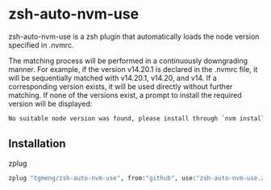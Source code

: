 # zsh-auto-nvm-use

zsh-auto-nvm-use is a zsh plugin that automatically loads the node version specified in .nvmrc.

The matching process will be performed in a continuously downgrading manner. For example, if the version v14.20.1 is declared in the .nvmrc file, it will be sequentially matched with v14.20.1, v14.20, and v14. If a corresponding version exists, it will be used directly without further matching. If none of the versions exist, a prompt to install the required version will be displayed:

```zsh
No suitable node version was found, please install through `nvm install v14.20.1`
```


## Installation

zplug

```zsh
zplug "tgmeng/zsh-auto-nvm-use", from:"github", use:"zsh-auto-nvm-use.zsh"
```
